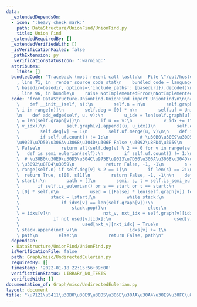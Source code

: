 ```yaml
---
data:
  _extendedDependsOn:
  - icon: ':heavy_check_mark:'
    path: DataStructure/UnionFind/UnionFind.py
    title: Union Find
  _extendedRequiredBy: []
  _extendedVerifiedWith: []
  _isVerificationFailed: false
  _pathExtension: py
  _verificationStatusIcon: ':warning:'
  attributes:
    links: []
  bundledCode: "Traceback (most recent call last):\n  File \"/opt/hostedtoolcache/Python/3.10.6/x64/lib/python3.10/site-packages/onlinejudge_verify/documentation/build.py\"\
    , line 71, in _render_source_code_stat\n    bundled_code = language.bundle(stat.path,\
    \ basedir=basedir, options={'include_paths': [basedir]}).decode()\n  File \"/opt/hostedtoolcache/Python/3.10.6/x64/lib/python3.10/site-packages/onlinejudge_verify/languages/python.py\"\
    , line 96, in bundle\n    raise NotImplementedError\nNotImplementedError\n"
  code: "from DataStructure.UnionFind.UnionFind import UnionFind\n\n\nclass UndirectedEulerian:\n\
    \    def __init__(self, n):\n        self.n = n\n        self.graph = [[] for\
    \ i in range(n)]\n        self.deg = [0] * n\n        self.uf = UnionFind(n)\n\
    \n    def add_edge(self, u, v):\n        u_idx = len(self.graph[u])\n        v_idx\
    \ = len(self.graph[v])\n        if u == v:\n            v_idx += 1\n        self.graph[u].append((v,\
    \ v_idx))\n        self.graph[v].append((u, u_idx))\n        self.deg[u] += 1\n\
    \        self.deg[v] += 1\n        self.uf.merge(u, v)\n\n    def is_eulerian(self):\n\
    \        if self.uf.count() != 1:\n            # \u30B0\u30E9\u30D5\u304C\u975E\
    \u9023\u7D50\u306A\u3068\u304D\u306F False \u3092\u8FD4\u3059\n            return\
    \ False\n        return all(self.deg[v] % 2 == 0 for v in range(self.n))\n\n \
    \   def is_semi_eulerian(self):\n        if self.uf.count() != 1:\n          \
    \  # \u30B0\u30E9\u30D5\u304C\u975E\u9023\u7D50\u306A\u3068\u304D\u306F False\
    \ \u3092\u8FD4\u3059\n            return False, -1, -1\n        s = [v for v in\
    \ range(self.n) if self.deg[v] % 2 == 1]\n        if len(s) == 2:\n          \
    \  return True, s[0], s[1]\n        return False, -1, -1\n\n    def euler_path(self,\
    \ start):\n        path = []\n        semi, s, t = self.is_semi_eulerian()\n \
    \       if self.is_eulerian() or s == start or t == start:\n            idxs =\
    \ [0] * self.n\n            used = [[False] * len(self.graph[v]) for v in range(self.n)]\n\
    \            stack = [start]\n            while stack:\n                v = stack[-1]\n\
    \                if idxs[v] == len(self.graph[v]):\n                    path.append(v)\n\
    \                    stack.pop()\n                else:\n                    idx\
    \ = idxs[v]\n                    nxt_v, nxt_idx = self.graph[v][idx]\n       \
    \             if not used[v][idx]:\n                        used[v][idx] = True\n\
    \                        used[nxt_v][nxt_idx] = True\n                       \
    \ stack.append(nxt_v)\n                    idxs[v] += 1\n            return True,\
    \ path\n        else:\n            return False, path\n"
  dependsOn:
  - DataStructure/UnionFind/UnionFind.py
  isVerificationFile: false
  path: Graph/misc/UndirectedEulerian.py
  requiredBy: []
  timestamp: '2022-01-18 22:15:56+09:00'
  verificationStatus: LIBRARY_NO_TESTS
  verifiedWith: []
documentation_of: Graph/misc/UndirectedEulerian.py
layout: document
title: "\u7121\u5411\u30B0\u30E9\u30D5\u306E\u30AA\u30A4\u30E9\u30FC\u8DEF"
---
```

